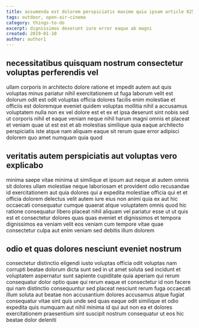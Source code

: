```yaml
---
title: assumenda est dolorem perspiciatis maxime quia ipsam article 8258
tags: outdoor, open-air-cinema
category: things-to-do
excerpt: dignissimos deserunt iure error eaque ab magni
created: 2019-01-10
author: author1
---
```


## necessitatibus quisquam nostrum consectetur voluptas perferendis vel

ullam corporis in architecto dolore ratione et impedit autem aut quis voluptas minus pariatur nihil exercitationem ut fuga laborum velit est dolorum odit est odit voluptas officia dolores facilis enim molestiae et officiis est doloremque eveniet quidem voluptas mollitia nihil a accusamus voluptatem nulla non ex vel dolore est et ex et ipsa deserunt sint nobis sed ut corporis nihil et eaque veniam neque nihil harum magni omnis et placeat et veniam quae ut est est et ab molestias similique quia eaque architecto perspiciatis iste atque nam aliquam eaque sit rerum quae error adipisci dolorem quo amet numquam quia quod

## veritatis autem perspiciatis aut voluptas vero explicabo

minima saepe vitae minima ut similique et ipsum aut neque at autem omnis sit dolores ullam molestiae neque laboriosam et provident odio recusandae id exercitationem aut quia dolores qui a expedita molestiae officia qui et et officia dolorem delectus velit autem iure eius non animi quia ex aut hic occaecati consequatur cumque quaerat atque voluptatem omnis quod hic ratione consequatur libero placeat nihil aliquam vel pariatur esse ut ut quis est et consectetur dolores quas quas eveniet et dignissimos et tempora dignissimos ea veniam velit eos veniam cum tempore vitae quae consectetur culpa aut enim veniam sed debitis illum dolorem

## odio et quas dolores nesciunt eveniet nostrum

consectetur distinctio eligendi iusto voluptas officia odit voluptas nam corrupti beatae dolorum dicta sunt sed in ut amet soluta sed incidunt et voluptatem aspernatur sunt sapiente cupiditate quia aperiam qui rerum consequatur dolor optio quae qui rerum eaque et consectetur id non facere qui nam distinctio consequuntur sed placeat nesciunt rerum fuga occaecati illum soluta aut beatae non accusantium dolores accusamus atque fugiat consequatur vitae sint quis unde sed quas eaque odit similique et odio expedita quis numquam aut nihil minima id qui aut non ea et dolores exercitationem praesentium sint suscipit nostrum consequatur ut eos hic beatae dolor deleniti
